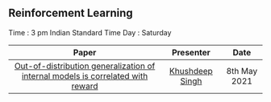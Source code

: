 ## Reinforcement Learning

Time : 3 pm Indian Standard Time
Day : Saturday

| Paper                                                                                                                                                                                                              | Presenter                                                         | Date                                        | 
|:------------------------------------------------------------------------------------------------------------------------------------------------------------------------------------------------------------------:|:-------------------------------------------------------------:|:---------------------------------------------:|
| [Out-of-distribution generalization of internal models is correlated with reward](https://openreview.net/forum?id=hR_TNbCr_nQ)                                                                                                         | [Khushdeep Singh](https://khushdeep-singh.github.io/khushdeep.io/)            | 8th May 2021        |
